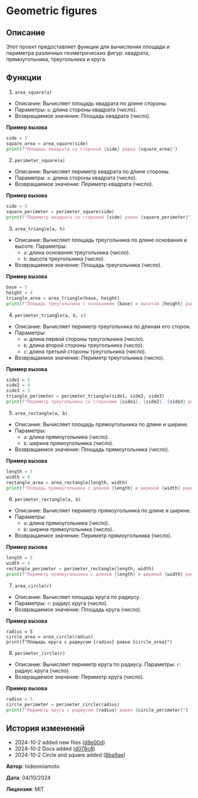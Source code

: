 #  Geometric figures
## Описание
Этот проект предоставляет функции для вычисления площади и периметра различных геометрических фигур: квадрата, прямоугольника, треугольника и круга.

## Функции
1. ``area_square(a)``
+ Описание: Вычисляет площадь квадрата по длине стороны.
+ Параметры: ``a``: длина стороны квадрата (число).
+ Возвращаемое значение: Площадь квадрата (число).

**Пример вызова**
```python
side = 5
square_area = area_square(side)
print(f"Площадь квадрата со стороной {side} равна {square_area}")
```

2. ``perimeter_square(a)``
+ Описание: Вычисляет периметр квадрата по длине стороны.
+ Параметры: ``a``: длина стороны квадрата (число).
+ Возвращаемое значение: Периметр квадрата (число).

**Пример вызова**
```python
side = 5
square_perimeter = perimeter_square(side)
print(f"Периметр квадрата со стороной {side} равен {square_perimeter}")
```

3. ``area_triangle(a, h)``
+ Описание: Вычисляет площадь треугольника по длине основания и высоте.
Параметры: 
    + ``a``: длина основания треугольника (число).
    + ``h``: высота треугольника (число).
+ Возвращаемое значение: Площадь треугольника (число).

**Пример вызова**
```python
base = 5
height = 4
triangle_area = area_triangle(base, height)
print(f"Площадь треугольника с основанием {base} и высотой {height} равна {triangle_area}")
```
4. ``perimeter_triangle(a, b, c)``

+ Описание: Вычисляет периметр треугольника по длинам его сторон.
+ Параметры:
    + ``a``: длина первой стороны треугольника (число).
    + ``b``: длина второй стороны треугольника (число).
    + ``c``: длина третьей стороны треугольника (число).
+ Возвращаемое значение: Периметр треугольника (число).

**Пример вызова**
```python
side1 = 5
side2 = 4
side3 = 3
triangle_perimeter = perimeter_triangle(side1, side2, side3)
print(f"Периметр треугольника со сторонами {side1}, {side2}, {side3} равен {triangle_perimeter}")
```
5. ``area_rectangle(a, b)``

+ Описание: Вычисляет площадь прямоугольника по длине и ширине.
+ Параметры:
    + ``a``: длина прямоугольника (число).
    + ``b``: ширина прямоугольника (число).
+ Возвращаемое значение: Площадь прямоугольника (число).

**Пример вызова**
```python
length = 5
width = 4
rectangle_area = area_rectangle(length, width)
print(f"Площадь прямоугольника с длиной {length} и шириной {width} равна {rectangle_area}")
```

6. ``perimeter_rectangle(a, b)``

+ Описание: Вычисляет периметр прямоугольника по длине и ширине.
+ Параметры:
    + ``a``: длина прямоугольника (число).
    + ``b``: ширина прямоугольника (число).
+ Возвращаемое значение: Периметр прямоугольника (число).

**Пример вызова**
```python
length = 5
width = 4
rectangle_perimeter = perimeter_rectangle(length, width)
print(f"Периметр прямоугольника с длиной {length} и шириной {width} равен {rectangle_perimeter}")
```

7. ``area_circle(r)``

+ Описание: Вычисляет площадь круга по радиусу.
+ Параметры: ``r``: радиус круга (число).
+ Возвращаемое значение: Площадь круга (число).

**Пример вызова**
```
radius = 5
circle_area = area_circle(radius)
print(f"Площадь круга с радиусом {radius} равна {circle_area}")
```

8. ``perimeter_circle(r)``
+ Описание: Вычисляет периметр круга по радиусу.
Параметры: ``r``: радиус круга (число).
+ Возвращаемое значение: Периметр круга (число).

**Пример вызова**
```python
radius = 5
circle_perimeter = perimeter_circle(radius)
print(f"Периметр круга с радиусом {radius} равен {circle_perimeter}")
```

## История изменений
* 2024-10-2 added new files ([d8e00d](https://github.com/hideomiamoto/geometric_lib/commit/d8e00d))
* 2024-10-2 Docs added ([d078c8](https://github.com/hideomiamoto/geometric_lib/commit/d078c8))
* 2024-10-2 Circle and square added ([8ba9ae](https://github.com/hideomiamoto/geometric_lib/commit/8ba9ae))

**Автор**: hideomiamoto

**Дата**: 04/10/2024

**Лицензия**: MIT